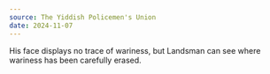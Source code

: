 ```yaml
---
source: The Yiddish Policemen's Union
date: 2024-11-07
---
```


His face displays no trace of wariness, but Landsman can see where wariness has been carefully erased.
